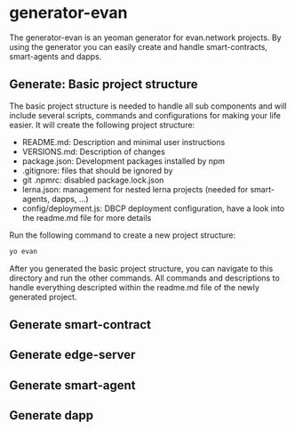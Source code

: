 # generator-evan

The generator-evan is an yeoman generator for evan.network projects. By using the generator you can
easily create and handle smart-contracts, smart-agents and dapps.

## Generate: Basic project structure

The basic project structure is needed to handle all sub components and will include several scripts,
commands and configurations for making your life easier. It will create the following project
structure:

  - README.md: Description and minimal user instructions
  - VERSIONS.md: Description of changes
  - package.json: Development packages installed by npm
  - .gitignore: files that should be ignored by
  - git .npmrc: disabled package.lock.json
  - lerna.json: management for nested lerna projects (needed for smart-agents, dapps, ...)
  - config/deployment.js: DBCP deployment configuration, have a look into the readme.md file for more details

Run the following command to create a new project structure:
```bash
yo evan
```

After you generated the basic project structure, you can navigate to this directory and run the
other commands. All commands and descriptions to handle everything descripted within the readme.md
file of the newly generated project.

## Generate smart-contract

## Generate edge-server

## Generate smart-agent

## Generate dapp
